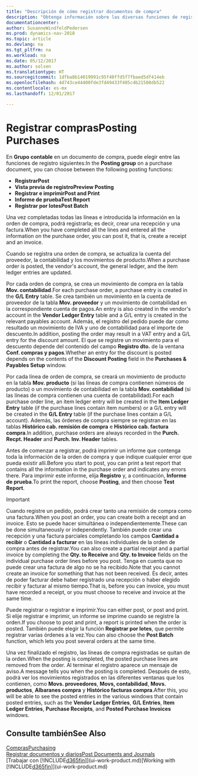 ```yaml
---
title: "Descripción de cómo registrar documentos de compra"
description: "Obtenga información sobre las diversas funciones de registro para registrar documentos de compra."
documentationcenter: 
author: SusanneWindfeldPedersen
ms.prod: dynamics-nav-2018
ms.topic: article
ms.devlang: na
ms.tgt_pltfrm: na
ms.workload: na
ms.date: 05/12/2017
ms.author: solsen
ms.translationtype: HT
ms.sourcegitcommit: 1dfba8b14019991c95f40ffd5f7fbaed5df414eb
ms.openlocfilehash: 4d743ce44400fde3fd49433f405c4b21508db522
ms.contentlocale: es-mx
ms.lasthandoff: 12/01/2017

---
```

# <a name="posting-purchases"></a><span data-ttu-id="acb21-103">Registrar compras</span><span class="sxs-lookup"><span data-stu-id="acb21-103">Posting Purchases</span></span>
<span data-ttu-id="acb21-104">En **Grupo contable** en un documento de compra, puede elegir entre las funciones de registro siguientes:</span><span class="sxs-lookup"><span data-stu-id="acb21-104">In the **Posting group** on a purchase document, you can choose between the following posting functions:</span></span>

* <span data-ttu-id="acb21-105">**Registrar**</span><span class="sxs-lookup"><span data-stu-id="acb21-105">**Post**</span></span>
* <span data-ttu-id="acb21-106">**Vista previa de registro**</span><span class="sxs-lookup"><span data-stu-id="acb21-106">**Preview Posting**</span></span>
* <span data-ttu-id="acb21-107">**Registrar e imprimir**</span><span class="sxs-lookup"><span data-stu-id="acb21-107">**Post and Print**</span></span>
* <span data-ttu-id="acb21-108">**Informe de prueba**</span><span class="sxs-lookup"><span data-stu-id="acb21-108">**Test Report**</span></span>
* <span data-ttu-id="acb21-109">**Registrar por lotes**</span><span class="sxs-lookup"><span data-stu-id="acb21-109">**Post Batch**</span></span>

<span data-ttu-id="acb21-110">Una vez completadas todas las líneas e introducida la información en la orden de compra, podrá registrarla; es decir, crear una recepción y una factura.</span><span class="sxs-lookup"><span data-stu-id="acb21-110">When you have completed all the lines and entered all the information on the purchase order, you can post it, that is, create a receipt and an invoice.</span></span>

<span data-ttu-id="acb21-111">Cuando se registra una orden de compra, se actualiza la cuenta del proveedor, la contabilidad y los movimientos de producto.</span><span class="sxs-lookup"><span data-stu-id="acb21-111">When a purchase order is posted, the vendor's account, the general ledger, and the item ledger entries are updated.</span></span>

<span data-ttu-id="acb21-112">Por cada orden de compra, se crea un movimiento de compra en la tabla **Mov. contabilidad**.</span><span class="sxs-lookup"><span data-stu-id="acb21-112">For each purchase order, a purchase entry is created in the **G/L Entry** table.</span></span> <span data-ttu-id="acb21-113">Se crea también un movimiento en la cuenta de proveedor de la tabla **Mov. proveedor** y un movimiento de contabilidad en la correspondiente cuenta de pagos.</span><span class="sxs-lookup"><span data-stu-id="acb21-113">An entry is also created in the vendor's account in the **Vendor Ledger Entry** table and a G/L entry is created in the relevant payables account.</span></span> <span data-ttu-id="acb21-114">Además, el registro del pedido puede dar como resultado un movimiento de IVA y uno de contabilidad para el importe de descuento.</span><span class="sxs-lookup"><span data-stu-id="acb21-114">In addition, posting the order may result in a VAT entry and a G/L entry for the discount amount.</span></span> <span data-ttu-id="acb21-115">El que se registre un movimiento para el descuento depende del contenido del campo **Registro dto.** de la ventana **Conf. compras y pagos**.</span><span class="sxs-lookup"><span data-stu-id="acb21-115">Whether an entry for the discount is posted depends on the contents of the **Discount Posting** field in the **Purchases & Payables Setup** window.</span></span>

<span data-ttu-id="acb21-116">Por cada línea de orden de compra, se creará un movimiento de producto en la tabla **Mov. producto** (si las líneas de compra contienen números de producto) o un movimiento de contabilidad en la tabla **Mov. contabilidad** (si las líneas de compra contienen una cuenta de contabilidad).</span><span class="sxs-lookup"><span data-stu-id="acb21-116">For each purchase order line, an item ledger entry will be created in the **Item Ledger Entry** table (if the purchase lines contain item numbers) or a G/L entry will be created in the **G/L Entry** table (if the purchase lines contain a G/L account).</span></span> <span data-ttu-id="acb21-117">Además, las órdenes de compra siempre se registran en las tablas **Histórico cab. remisión de compra** e **Histórico cab. factura compra**.</span><span class="sxs-lookup"><span data-stu-id="acb21-117">In addition, purchase orders are always recorded in the **Purch. Recpt. Header** and **Purch. Inv. Header** tables.</span></span>

<span data-ttu-id="acb21-118">Antes de comenzar a registrar, podrá imprimir un informe que contenga toda la información de la orden de compra y que indique cualquier error que pueda existir allí.</span><span class="sxs-lookup"><span data-stu-id="acb21-118">Before you start to post, you can print a test report that contains all the information in the purchase order and indicates any errors there.</span></span> <span data-ttu-id="acb21-119">Para imprimir este informe, elija **Registro** y, a continuación, **Informe de prueba**.</span><span class="sxs-lookup"><span data-stu-id="acb21-119">To print the report, choose **Posting**, and then choose **Test Report**.</span></span>

> [!IMPORTANT]  
>   <span data-ttu-id="acb21-120">Cuando registre un pedido, podrá crear tanto una remisión de compra como una factura.</span><span class="sxs-lookup"><span data-stu-id="acb21-120">When you post an order, you can create both a receipt and an invoice.</span></span> <span data-ttu-id="acb21-121">Esto se puede hacer simultánea o independientemente.</span><span class="sxs-lookup"><span data-stu-id="acb21-121">These can be done simultaneously or independently.</span></span> <span data-ttu-id="acb21-122">También puede crear una recepción y una factura parciales completando los campos **Cantidad a recibir** o **Cantidad a facturar** en las líneas individuales de la orden de compra antes de registrar.</span><span class="sxs-lookup"><span data-stu-id="acb21-122">You can also create a partial receipt and a partial invoice by completing the **Qty. to Receive** and **Qty. to Invoice** fields on the individual purchase order lines before you post.</span></span> <span data-ttu-id="acb21-123">Tenga en cuenta que no puede crear una factura de algo no se ha recibido.</span><span class="sxs-lookup"><span data-stu-id="acb21-123">Note that you cannot create an invoice for something that has not been received.</span></span> <span data-ttu-id="acb21-124">Es decir, antes de poder facturar debe haber registrado una recepción o haber elegido recibir y facturar al mismo tiempo.</span><span class="sxs-lookup"><span data-stu-id="acb21-124">That is, before you can invoice, you must have recorded a receipt, or you must choose to receive and invoice at the same time.</span></span>

<span data-ttu-id="acb21-125">Puede registrar o registrar e imprimir.</span><span class="sxs-lookup"><span data-stu-id="acb21-125">You can either post, or post and print.</span></span> <span data-ttu-id="acb21-126">Si elije registrar e imprimir, un informe se imprime cuando se registre la orden.</span><span class="sxs-lookup"><span data-stu-id="acb21-126">If you choose to post and print, a report is printed when the order is posted.</span></span> <span data-ttu-id="acb21-127">También puede elegir la función **Registrar por lotes**, que permite registrar varias órdenes a la vez.</span><span class="sxs-lookup"><span data-stu-id="acb21-127">You can also choose the **Post Batch** function, which lets you post several orders at the same time.</span></span>

<span data-ttu-id="acb21-128">Una vez finalizado el registro, las líneas de compra registradas se quitan de la orden.</span><span class="sxs-lookup"><span data-stu-id="acb21-128">When the posting is completed, the posted purchase lines are removed from the order.</span></span> <span data-ttu-id="acb21-129">Al terminar el registro aparece un mensaje de aviso.</span><span class="sxs-lookup"><span data-stu-id="acb21-129">A message tells you when the posting is completed.</span></span> <span data-ttu-id="acb21-130">Después de esto, podrá ver los movimientos registrados en las diferentes ventanas que los contienen, como **Movs. proveedores**, **Movs, contabilidad**, **Movs. productos**, **Albaranes compra** y **Histórico facturas compra**.</span><span class="sxs-lookup"><span data-stu-id="acb21-130">After this, you will be able to see the posted entries in the various windows that contain posted entries, such as the **Vendor Ledger Entries**, **G/L Entries**, **Item Ledger Entries**, **Purchase Receipts**, and **Posted Purchase Invoices** windows.</span></span>

## <a name="see-also"></a><span data-ttu-id="acb21-131">Consulte también</span><span class="sxs-lookup"><span data-stu-id="acb21-131">See Also</span></span>
[<span data-ttu-id="acb21-132">Compras</span><span class="sxs-lookup"><span data-stu-id="acb21-132">Purchasing</span></span>](purchasing-manage-purchasing.md)  
[<span data-ttu-id="acb21-133">Registrar documentos y diarios</span><span class="sxs-lookup"><span data-stu-id="acb21-133">Post Documents and Journals</span></span>](ui-post-documents-journals.md)  
<span data-ttu-id="acb21-134">[Trabajar con [!INCLUDE[d365fin](includes/d365fin_md.md)]](ui-work-product.md)</span><span class="sxs-lookup"><span data-stu-id="acb21-134">[Working with [!INCLUDE[d365fin](includes/d365fin_md.md)]](ui-work-product.md)</span></span>


